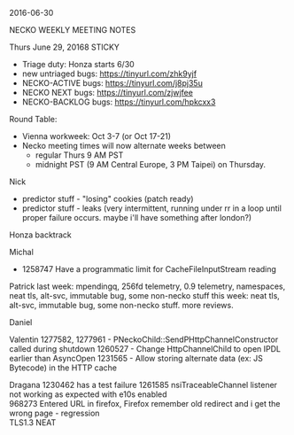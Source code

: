 2016-06-30

NECKO WEEKLY MEETING NOTES

Thurs June 29, 20168
STICKY
- Triage duty: Honza starts 6/30
-  new untriaged bugs: https://tinyurl.com/zhk9yjf
- NECKO-ACTIVE bugs: https://tinyurl.com/j8pj35u
- NECKO NEXT bugs: https://tinyurl.com/zjwjfee
- NECKO-BACKLOG bugs:  https://tinyurl.com/hpkcxx3

Round Table:
- Vienna workweek: Oct 3-7 (or Oct 17-21)
- Necko meeting times will now alternate weeks between
  - regular Thurs 9 AM PST
  - midnight PST (9 AM Central Europe, 3 PM Taipei) on Thursday.

Nick
 - predictor stuff - "losing" cookies (patch ready)
 - predictor stuff - leaks (very intermittent, running under rr in a loop until proper failure occurs. maybe i'll have something after london?)

Honza
backtrack


Michal
  - 1258747 Have a programmatic limit for CacheFileInputStream reading

Patrick
  last week: mpendingq, 256fd telemetry, 0.9 telemetry, namespaces, neat tls, alt-svc, immutable bug, some non-necko stuff
  this week: neat tls, alt-svc, immutable bug, some non-necko stuff. more reviews.

Daniel


Valentin
1277582, 1277961 - PNeckoChild::SendPHttpChannelConstructor called during shutdown
1260527 - Change HttpChannelChild to open IPDL earlier than AsyncOpen
1231565 - Allow storing alternate data (ex: JS Bytecode) in the HTTP cache

Dragana
1230462  has a test failure
1261585 nsiTraceableChannel listener not working as expected with e10s enabled     
968273 Entered URL in firefox, Firefox remember old redirect and i get the wrong page      - regression   
TLS1.3
NEAT

